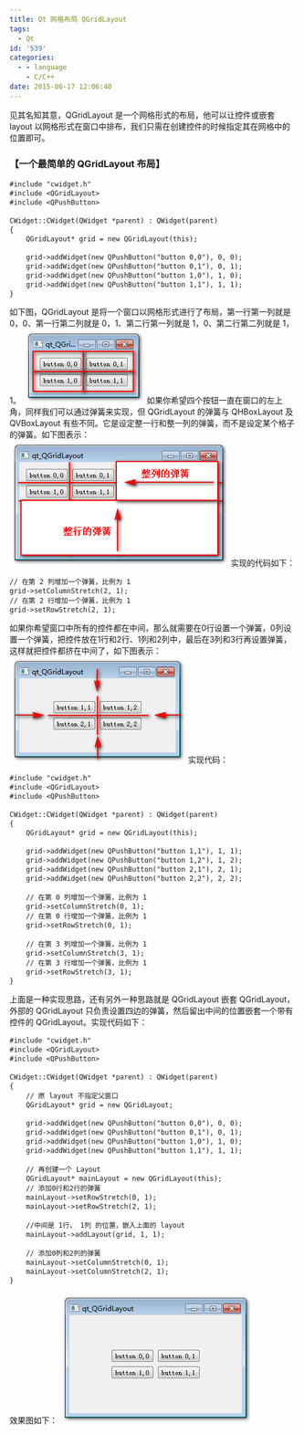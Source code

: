 ```yaml
---
title: Qt 网格布局 QGridLayout
tags:
  - Qt
id: '539'
categories:
  - - language
    - C/C++
date: 2015-06-17 12:06:40
---
```


见其名知其意，QGridLayout 是一个网格形式的布局，他可以让控件或嵌套 layout 以网格形式在窗口中排布，我们只需在创建控件的时候指定其在网格中的位置即可。
<!-- more -->
### 【一个最简单的 QGridLayout 布局】

```
#include "cwidget.h"
#include <QGridLayout>
#include <QPushButton>

CWidget::CWidget(QWidget *parent) : QWidget(parent)
{
    QGridLayout* grid = new QGridLayout(this);

    grid->addWidget(new QPushButton("button 0,0"), 0, 0);
    grid->addWidget(new QPushButton("button 0,1"), 0, 1);
    grid->addWidget(new QPushButton("button 1,0"), 1, 0);
    grid->addWidget(new QPushButton("button 1,1"), 1, 1);
}
```

如下图，QGridLayout 是将一个窗口以网格形式进行了布局，第一行第一列就是 0，0、第一行第二列就是 0，1、第二行第一列就是 1，0、第二行第二列就是 1，1。 [![2015-06-17_114502](/images/2015/06/2015-06-17_114502.png)](/images/2015/06/2015-06-17_114502.png) 如果你希望四个按钮一直在窗口的左上角，同样我们可以通过弹簧来实现，但 QGridLayout 的弹簧与 QHBoxLayout 及 QVBoxLayout 有些不同。它是设定整一行和整一列的弹簧，而不是设定某个格子的弹簧。如下图表示： [![2015-06-17_114924](/images/2015/06/2015-06-17_114924.png)](/images/2015/06/2015-06-17_114924.png) 实现的代码如下：

```
// 在第 2 列增加一个弹簧，比例为 1
grid->setColumnStretch(2, 1);
// 在第 2 行增加一个弹簧，比例为 1
grid->setRowStretch(2, 1);
```

如果你希望窗口中所有的控件都在中间，那么就需要在0行设置一个弹簧，0列设置一个弹簧，把控件放在1行和2行、1列和2列中，最后在3列和3行再设置弹簧，这样就把控件都挤在中间了，如下图表示： [![2015-06-17_115638](/images/2015/06/2015-06-17_115638.png)](/images/2015/06/2015-06-17_115638.png) 实现代码：

```
#include "cwidget.h"
#include <QGridLayout>
#include <QPushButton>

CWidget::CWidget(QWidget *parent) : QWidget(parent)
{
    QGridLayout* grid = new QGridLayout(this);

    grid->addWidget(new QPushButton("button 1,1"), 1, 1);
    grid->addWidget(new QPushButton("button 1,2"), 1, 2);
    grid->addWidget(new QPushButton("button 2,1"), 2, 1);
    grid->addWidget(new QPushButton("button 2,2"), 2, 2);

    // 在第 0 列增加一个弹簧，比例为 1
    grid->setColumnStretch(0, 1);
    // 在第 0 行增加一个弹簧，比例为 1
    grid->setRowStretch(0, 1);

    // 在第 3 列增加一个弹簧，比例为 1
    grid->setColumnStretch(3, 1);
    // 在第 3 行增加一个弹簧，比例为 1
    grid->setRowStretch(3, 1);
}
```

上面是一种实现思路，还有另外一种思路就是 QGridLayout 嵌套 QGridLayout，外部的 QGridLayout 只负责设置四边的弹簧，然后留出中间的位置嵌套一个带有控件的 QGridLayout。实现代码如下：

```
#include "cwidget.h"
#include <QGridLayout>
#include <QPushButton>

CWidget::CWidget(QWidget *parent) : QWidget(parent)
{
    // 原 layout 不指定父窗口
    QGridLayout* grid = new QGridLayout;

    grid->addWidget(new QPushButton("button 0,0"), 0, 0);
    grid->addWidget(new QPushButton("button 0,1"), 0, 1);
    grid->addWidget(new QPushButton("button 1,0"), 1, 0);
    grid->addWidget(new QPushButton("button 1,1"), 1, 1);

    // 再创建一个 Layout
    QGridLayout* mainLayout = new QGridLayout(this);
    // 添加0行和2行的弹簧
    mainLayout->setRowStretch(0, 1);
    mainLayout->setRowStretch(2, 1);

    //中间是 1行， 1列 的位置，嵌入上面的 layout
    mainLayout->addLayout(grid, 1, 1);

    // 添加0列和2列的弹簧
    mainLayout->setColumnStretch(0, 1);
    mainLayout->setColumnStretch(2, 1);
}
```

效果图如下： [![2015-06-17_120740](/images/2015/06/2015-06-17_120740.png)](/images/2015/06/2015-06-17_120740.png)